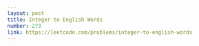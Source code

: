 ```yaml
---
layout: post
title: Integer to English Words
number: 273
link: https://leetcode.com/problems/integer-to-english-words
---
```

